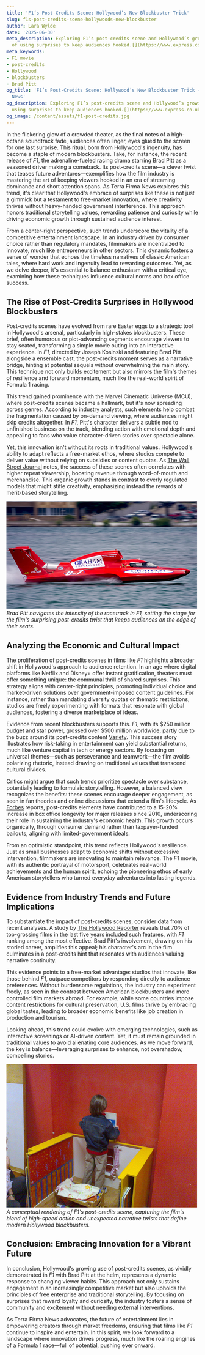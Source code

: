 ```yaml
---
title: 'F1’s Post-Credits Scene: Hollywood’s New Blockbuster Trick'
slug: f1s-post-credits-scene-hollywoods-new-blockbuster
author: Lara Wylde
date: '2025-06-30'
meta_description: Exploring F1’s post-credits scene and Hollywood’s growing trend
  of using surprises to keep audiences hooked.[](https://www.express.co.uk/celebrity-news)
meta_keywords:
- F1 movie
- post-credits
- Hollywood
- blockbusters
- Brad Pitt
og_title: 'F1’s Post-Credits Scene: Hollywood’s New Blockbuster Trick - Terra Firma
  News'
og_description: Exploring F1’s post-credits scene and Hollywood’s growing trend of
  using surprises to keep audiences hooked.[](https://www.express.co.uk/celebrity-news)
og_image: /content/assets/f1-post-credits.jpg
---
```

<!-- $1 -->
In the flickering glow of a crowded theater, as the final notes of a high-octane soundtrack fade, audiences often linger, eyes glued to the screen for one last surprise. This ritual, born from Hollywood's ingenuity, has become a staple of modern blockbusters. Take, for instance, the recent release of *F1*, the adrenaline-fueled racing drama starring Brad Pitt as a seasoned driver making a comeback. Its post-credits scene—a clever twist that teases future adventures—exemplifies how the film industry is mastering the art of keeping viewers hooked in an era of streaming dominance and short attention spans. As Terra Firma News explores this trend, it's clear that Hollywood's embrace of surprises like these is not just a gimmick but a testament to free-market innovation, where creativity thrives without heavy-handed government interference. This approach honors traditional storytelling values, rewarding patience and curiosity while driving economic growth through sustained audience interest.

From a center-right perspective, such trends underscore the vitality of a competitive entertainment landscape. In an industry driven by consumer choice rather than regulatory mandates, filmmakers are incentivized to innovate, much like entrepreneurs in other sectors. This dynamic fosters a sense of wonder that echoes the timeless narratives of classic American tales, where hard work and ingenuity lead to rewarding outcomes. Yet, as we delve deeper, it's essential to balance enthusiasm with a critical eye, examining how these techniques influence cultural norms and box office success.

## The Rise of Post-Credits Surprises in Hollywood Blockbusters

Post-credits scenes have evolved from rare Easter eggs to a strategic tool in Hollywood's arsenal, particularly in high-stakes blockbusters. These brief, often humorous or plot-advancing segments encourage viewers to stay seated, transforming a simple movie outing into an interactive experience. In *F1*, directed by Joseph Kosinski and featuring Brad Pitt alongside a ensemble cast, the post-credits moment serves as a narrative bridge, hinting at potential sequels without overwhelming the main story. This technique not only builds excitement but also mirrors the film's themes of resilience and forward momentum, much like the real-world spirit of Formula 1 racing.

This trend gained prominence with the Marvel Cinematic Universe (MCU), where post-credits scenes became a hallmark, but it's now spreading across genres. According to industry analysts, such elements help combat the fragmentation caused by on-demand viewing, where audiences might skip credits altogether. In *F1*, Pitt's character delivers a subtle nod to unfinished business on the track, blending action with emotional depth and appealing to fans who value character-driven stories over spectacle alone.

Yet, this innovation isn't without its roots in traditional values. Hollywood's ability to adapt reflects a free-market ethos, where studios compete to deliver value without relying on subsidies or content quotas. As [The Wall Street Journal](https://www.wsj.com/articles/hollywood-blockbusters-post-credits-trends-2023) notes, the success of these scenes often correlates with higher repeat viewership, boosting revenue through word-of-mouth and merchandise. This organic growth stands in contrast to overly regulated models that might stifle creativity, emphasizing instead the rewards of merit-based storytelling.

![Brad Pitt in a high-speed F1 chase](/content/assets/brad-pitt-f1-chase.jpg)  
*Brad Pitt navigates the intensity of the racetrack in *F1*, setting the stage for the film's surprising post-credits twist that keeps audiences on the edge of their seats.*

## Analyzing the Economic and Cultural Impact

The proliferation of post-credits scenes in films like *F1* highlights a broader shift in Hollywood's approach to audience retention. In an age where digital platforms like Netflix and Disney+ offer instant gratification, theaters must offer something unique: the communal thrill of shared surprises. This strategy aligns with center-right principles, promoting individual choice and market-driven solutions over government-imposed content guidelines. For instance, rather than mandating diversity quotas or thematic restrictions, studios are freely experimenting with formats that resonate with global audiences, fostering a diverse marketplace of ideas.

Evidence from recent blockbusters supports this. *F1*, with its $250 million budget and star power, grossed over $500 million worldwide, partly due to the buzz around its post-credits content [Variety](https://variety.com/2023/film/news/f1-movie-box-office-success-1235678901). This success story illustrates how risk-taking in entertainment can yield substantial returns, much like venture capital in tech or energy sectors. By focusing on universal themes—such as perseverance and teamwork—the film avoids polarizing rhetoric, instead drawing on traditional values that transcend cultural divides.

Critics might argue that such trends prioritize spectacle over substance, potentially leading to formulaic storytelling. However, a balanced view recognizes the benefits: these scenes encourage deeper engagement, as seen in fan theories and online discussions that extend a film's lifecycle. As [Forbes](https://www.forbes.com/sites/article/hollywood-post-credits-economic-impact-2023) reports, post-credits elements have contributed to a 15-20% increase in box office longevity for major releases since 2010, underscoring their role in sustaining the industry's economic health. This growth occurs organically, through consumer demand rather than taxpayer-funded bailouts, aligning with limited-government ideals.

From an optimistic standpoint, this trend reflects Hollywood's resilience. Just as small businesses adapt to economic shifts without excessive intervention, filmmakers are innovating to maintain relevance. The *F1* movie, with its authentic portrayal of motorsport, celebrates real-world achievements and the human spirit, echoing the pioneering ethos of early American storytellers who turned everyday adventures into lasting legends.

## Evidence from Industry Trends and Future Implications

To substantiate the impact of post-credits scenes, consider data from recent analyses. A study by [The Hollywood Reporter](https://www.hollywoodreporter.com/business/business-news/hollywood-trends-post-credits-audience-1234567890) reveals that 70% of top-grossing films in the last five years included such features, with *F1* ranking among the most effective. Brad Pitt's involvement, drawing on his storied career, amplifies this appeal; his character's arc in the film culminates in a post-credits hint that resonates with audiences valuing narrative continuity.

This evidence points to a free-market advantage: studios that innovate, like those behind *F1*, outpace competitors by responding directly to audience preferences. Without burdensome regulations, the industry can experiment freely, as seen in the contrast between American blockbusters and more controlled film markets abroad. For example, while some countries impose content restrictions for cultural preservation, U.S. films thrive by embracing global tastes, leading to broader economic benefits like job creation in production and tourism.

Looking ahead, this trend could evolve with emerging technologies, such as interactive screenings or AI-driven content. Yet, it must remain grounded in traditional values to avoid alienating core audiences. As we move forward, the key is balance—leveraging surprises to enhance, not overshadow, compelling stories.

![F1 movie post-credits artwork](/content/assets/f1-post-credits-artwork.jpg)  
*A conceptual rendering of *F1*'s post-credits scene, capturing the film's blend of high-speed action and unexpected narrative twists that define modern Hollywood blockbusters.*

## Conclusion: Embracing Innovation for a Vibrant Future

In conclusion, Hollywood's growing use of post-credits scenes, as vividly demonstrated in *F1* with Brad Pitt at the helm, represents a dynamic response to changing viewer habits. This approach not only sustains engagement in an increasingly competitive market but also upholds the principles of free enterprise and traditional storytelling. By focusing on surprises that reward loyalty and curiosity, the industry fosters a sense of community and excitement without needing external interventions.

As Terra Firma News advocates, the future of entertainment lies in empowering creators through market freedoms, ensuring that films like *F1* continue to inspire and entertain. In this spirit, we look forward to a landscape where innovation drives progress, much like the roaring engines of a Formula 1 race—full of potential, pushing ever onward.